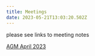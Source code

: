 ```yaml
---
title: Meetings
date: 2023-05-21T13:03:20.502Z
---
```

please see links to meeting notes 

[AGM   April 2023](https://longmynd.org//img/agm_minutes_april_2023.pdf)